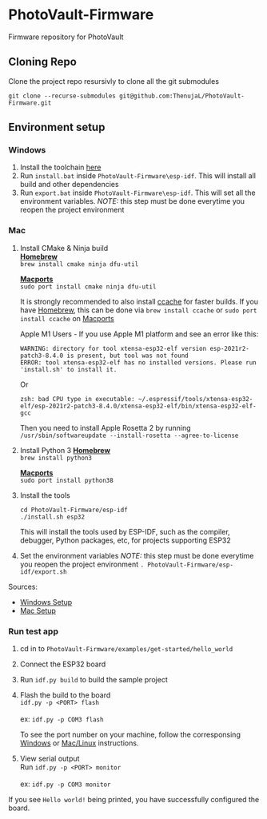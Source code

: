 # PhotoVault-Firmware
Firmware repository for PhotoVault

## Cloning Repo
Clone the project repo resursivly to clone all the git submodules
```
git clone --recurse-submodules git@github.com:ThenujaL/PhotoVault-Firmware.git
```
## Environment setup

### Windows
1. Install the toolchain [here](https://dl.espressif.com/dl/esp-idf/?idf=4.4)
2. Run `install.bat` inside `PhotoVault-Firmware\esp-idf`. This will install all build and other dependencies
3. Run `export.bat` inside `PhotoVault-Firmware\esp-idf`. This will set all the environment variables. *NOTE:* this step must be done everytime you reopen the project environment

### Mac
1. Install CMake & Ninja build<br>
    **[Homebrew](https://brew.sh/)**<br>
    `brew install cmake ninja dfu-util`

    **[Macports](https://www.macports.org/install.php)**<br>
    `sudo port install cmake ninja dfu-util`

    It is strongly recommended to also install [ccache](https://ccache.dev/) for faster builds. If you have [Homebrew](https://brew.sh/), this can be done via `brew install ccache` or `sudo port install ccache` on [Macports](https://www.macports.org/install.php)

    Apple M1 Users - If you use Apple M1 platform and see an error like this:
    ```
    WARNING: directory for tool xtensa-esp32-elf version esp-2021r2-patch3-8.4.0 is present, but tool was not found
    ERROR: tool xtensa-esp32-elf has no installed versions. Please run 'install.sh' to install it.
    ```

    Or

    ```
    zsh: bad CPU type in executable: ~/.espressif/tools/xtensa-esp32-elf/esp-2021r2-patch3-8.4.0/xtensa-esp32-elf/bin/xtensa-esp32-elf-gcc
    ```

    Then you need to install Apple Rosetta 2 by running `/usr/sbin/softwareupdate --install-rosetta --agree-to-license`

2. Install Python 3
    **[Homebrew](https://brew.sh/)**<br>
    `brew install python3`

    **[Macports](https://www.macports.org/install.php)**<br>
    `sudo port install python38`

3. Install the tools
    ```
    cd PhotoVault-Firmware/esp-idf
    ./install.sh esp32
    ```
    This will install the tools used by ESP-IDF, such as the compiler, debugger, Python packages, etc, for projects supporting ESP32

4. Set the environment variables *NOTE:* this step must be done everytime you reopen the project environment
    `. PhotoVault-Firmware/esp-idf/export.sh`



Sources:
- [Windows Setup](https://docs.espressif.com/projects/esp-idf/en/stable/esp32/get-started/windows-setup.html)
- [Mac Setup](https://docs.espressif.com/projects/esp-idf/en/stable/esp32/get-started/linux-macos-setup.html)


### Run test app
1. cd in to `PhotoVault-Firmware/examples/get-started/hello_world`
2. Connect the ESP32 board
3. Run `idf.py build` to build the sample project
4. Flash the build to the board <br>
    `idf.py -p <PORT> flash` <br><br>
    ex: `idf.py -p COM3 flash`<br>

    To see the port number on your machine, follow the corresponsing [Windows](https://docs.espressif.com/projects/esp-idf/en/stable/esp32/get-started/establish-serial-connection.html#check-port-on-windows) or [Mac/Linux](https://docs.espressif.com/projects/esp-idf/en/stable/esp32/get-started/establish-serial-connection.html#check-port-on-linux-and-macos) instructions.

4. View serial output <br>
    Run `idf.py -p <PORT> monitor` <br><br>
    ex: `idf.py -p COM3 monitor`

If you see `Hello world!` being printed, you have successfully configured the board.

